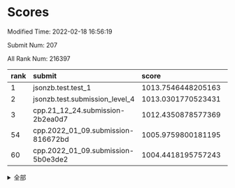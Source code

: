 # Scores

Modified Time: 2022-02-18 16:56:19

Submit Num: 207

All Rank Num: 216397

| rank |               submit               |       score        |       sigma        | pk_num |
| :--- | :--------------------------------- | :----------------- | :----------------- | :----- |
| 1    | jsonzb.test.test_1                 | 1013.7546448205163 | 0.7917011622879712 | 4177   |
| 2    | jsonzb.test.submission_level_4     | 1013.0301770523431 | 0.8224927737294492 | 4185   |
| 3    | cpp.21_12_24.submission-2b2ea0d7   | 1012.4350878577369 | 0.7855085032664506 | 4186   |
| 54   | cpp.2022_01_09.submission-816672bd | 1005.9759800181195 | 0.7258916556125291 | 4176   |
| 60   | cpp.2022_01_09.submission-5b0e3de2 | 1004.4418195757243 | 0.7251578051949098 | 4182   |


<details>
<summary>全部</summary>

| rank |                 submit                 |       score        |       sigma        | pk_num |
| :--- | :------------------------------------- | :----------------- | :----------------- | :----- |
| 1    | jsonzb.test.test_1                     | 1013.7546448205163 | 0.7917011622879712 | 4177   |
| 2    | jsonzb.test.submission_level_4         | 1013.0301770523431 | 0.8224927737294492 | 4185   |
| 3    | cpp.21_12_24.submission-2b2ea0d7       | 1012.4350878577369 | 0.7855085032664506 | 4186   |
| 4    | gobigger.level_3.submission_level_3_6  | 1012.3212282770138 | 0.8002455037114422 | 4180   |
| 5    | gobigger.level_3.submission_level_3_24 | 1011.5790030209785 | 0.7609799619653981 | 4176   |
| 6    | gobigger.level_3.submission_level_3_32 | 1011.2185877957983 | 0.7743438321800291 | 4180   |
| 7    | gobigger.level_3.submission_level_3_27 | 1011.1463993213608 | 0.7832087578884543 | 4180   |
| 8    | gobigger.level_3.submission_level_3_38 | 1011.1344122654559 | 0.7693091939363389 | 4185   |
| 9    | gobigger.level_3.submission_level_3_25 | 1011.01520479147   | 0.7554330181665888 | 4179   |
| 10   | gobigger.level_3.submission_level_3_13 | 1010.9589295861288 | 0.7903593784163215 | 4179   |
| 11   | gobigger.level_3.submission_level_3_29 | 1010.9251622423941 | 0.7593569953324729 | 4185   |
| 12   | gobigger.level_3.submission_level_3_40 | 1010.907489553872  | 0.7873718841062431 | 4180   |
| 13   | gobigger.level_3.submission_level_3_48 | 1010.8839034609439 | 0.795608795117831  | 4179   |
| 14   | gobigger.level_3.submission_level_3_8  | 1010.7533457632488 | 0.7705763045011822 | 4186   |
| 15   | gobigger.level_3.submission_level_3_37 | 1010.7368180529351 | 0.7666143001445371 | 4182   |
| 16   | gobigger.level_3.submission_level_3_49 | 1010.69107193206   | 0.7475338436500987 | 4178   |
| 17   | gobigger.level_3.submission_level_3_16 | 1010.6766978792205 | 0.7463767052808472 | 4184   |
| 18   | gobigger.level_3.submission_level_3_0  | 1010.6522583068833 | 0.7807445633883779 | 4187   |
| 19   | gobigger.level_3.submission_level_3_7  | 1010.6183295363755 | 0.7600609506441043 | 4179   |
| 20   | gobigger.level_3.submission_level_3_1  | 1010.5861080509487 | 0.7707897199943332 | 4183   |
| 21   | gobigger.level_3.submission_level_3_20 | 1010.5753421876814 | 0.7737868958104219 | 4180   |
| 22   | gobigger.level_3.submission_level_3_2  | 1010.5721898386095 | 0.7652029608427225 | 4184   |
| 23   | gobigger.level_3.submission_level_3_30 | 1010.5536101956    | 0.7727742975227673 | 4180   |
| 24   | gobigger.level_3.submission_level_3_41 | 1010.5500945154012 | 0.7759912957030228 | 4184   |
| 25   | gobigger.level_3.submission_level_3_11 | 1010.4866246555473 | 0.7563192306342721 | 4184   |
| 26   | gobigger.level_3.submission_level_3_15 | 1010.4318429501199 | 0.7705209152042024 | 4177   |
| 27   | gobigger.level_3.submission_level_3_10 | 1010.4065991630459 | 0.7694701779325567 | 4183   |
| 28   | gobigger.level_3.submission_level_3_23 | 1010.3564240573612 | 0.7711268673824827 | 4176   |
| 29   | gobigger.level_3.submission_level_3_19 | 1010.3442913740657 | 0.7734131795919754 | 4182   |
| 30   | gobigger.level_3.submission_level_3_39 | 1010.3431234444779 | 0.7632984924857185 | 4180   |
| 31   | gobigger.level_3.submission_level_3_22 | 1010.3226681089252 | 0.7592547103335957 | 4180   |
| 32   | gobigger.level_3.submission_level_3_47 | 1010.3047426708139 | 0.7523435213153075 | 4182   |
| 33   | gobigger.level_3.submission_level_3_4  | 1010.2524389198456 | 0.7672851899741546 | 4183   |
| 34   | gobigger.level_3.submission_level_3_14 | 1010.2122590591521 | 0.7530482836366693 | 4181   |
| 35   | gobigger.level_3.submission_level_3_33 | 1010.1997172143004 | 0.7574457294817665 | 4180   |
| 36   | gobigger.level_3.submission_level_3_43 | 1010.1704527548746 | 0.7591263918087918 | 4178   |
| 37   | gobigger.level_3.submission_level_3_28 | 1010.066906313311  | 0.7701066705010016 | 4180   |
| 38   | gobigger.level_3.submission_level_3_42 | 1010.0141457294183 | 0.7636119045173199 | 4180   |
| 39   | gobigger.level_3.submission_level_3_12 | 1009.9853579080624 | 0.7433975859012372 | 4181   |
| 40   | gobigger.level_3.submission_level_3_31 | 1009.9540710303116 | 0.7837712728240754 | 4181   |
| 41   | gobigger.level_3.submission_level_3_21 | 1009.8875957700615 | 0.767293422382253  | 4182   |
| 42   | gobigger.level_3.submission_level_3_34 | 1009.5838292789812 | 0.7712528093397732 | 4180   |
| 43   | gobigger.level_3.submission_level_3_35 | 1009.5581707973572 | 0.744984179108207  | 4181   |
| 44   | gobigger.level_3.submission_level_3_36 | 1009.4859688551268 | 0.7593140339390938 | 4184   |
| 45   | gobigger.level_3.submission_level_3_17 | 1009.4291957829089 | 0.7399493756379893 | 4178   |
| 46   | gobigger.level_3.submission_level_3_5  | 1009.0855914046651 | 0.7375424164972415 | 4185   |
| 47   | gobigger.level_3.submission_level_3_44 | 1008.9890177801823 | 0.7490728551288348 | 4185   |
| 48   | gobigger.level_3.submission_level_3_45 | 1008.9678882465486 | 0.7576564895787317 | 4186   |
| 49   | gobigger.level_3.submission_level_3_3  | 1008.7104544436678 | 0.7418117728448772 | 4181   |
| 50   | gobigger.level_3.submission_level_3_9  | 1008.6366285299097 | 0.7465409141553515 | 4184   |
| 51   | gobigger.level_3.submission_level_3_18 | 1008.5507652450787 | 0.7485025183067785 | 4183   |
| 52   | gobigger.level_3.submission_level_3_26 | 1008.4666381066861 | 0.7562318317875251 | 4181   |
| 53   | gobigger.level_3.submission_level_3_46 | 1008.2101453322044 | 0.7546420129088416 | 4178   |
| 54   | cpp.2022_01_09.submission-816672bd     | 1005.9759800181195 | 0.7258916556125291 | 4176   |
| 55   | gobigger.level_1.submission_level_1_29 | 1005.1998135673463 | 0.7161083991399577 | 4179   |
| 56   | gobigger.level_1.submission_level_1_27 | 1004.7910547466455 | 0.727194486048229  | 4181   |
| 57   | gobigger.level_1.submission_level_1_32 | 1004.5766249814877 | 0.7153039842457091 | 4185   |
| 58   | gobigger.level_1.submission_level_1_40 | 1004.5483628652148 | 0.7350861621316905 | 4182   |
| 59   | gobigger.level_1.submission_level_1_12 | 1004.4455383314869 | 0.7252934747080835 | 4185   |
| 60   | cpp.2022_01_09.submission-5b0e3de2     | 1004.4418195757243 | 0.7251578051949098 | 4182   |
| 61   | gobigger.level_1.submission_level_1_28 | 1004.273317894557  | 0.7188652877922657 | 4189   |
| 62   | gobigger.level_1.submission_level_1_49 | 1004.2449952093967 | 0.7258488074650714 | 4182   |
| 63   | gobigger.level_1.submission_level_1_20 | 1004.1862487220384 | 0.7131884130784593 | 4186   |
| 64   | gobigger.level_1.submission_level_1_36 | 1004.1393590169175 | 0.7101453652417206 | 4180   |
| 65   | gobigger.level_1.submission_level_1_22 | 1004.1108017843685 | 0.7210142646531421 | 4187   |
| 66   | gobigger.level_1.submission_level_1_35 | 1004.0199453327072 | 0.7271916478233517 | 4180   |
| 67   | gobigger.level_1.submission_level_1_31 | 1003.8662606699738 | 0.7277945277653254 | 4180   |
| 68   | gobigger.level_1.submission_level_1_33 | 1003.8161970660998 | 0.7255454324456194 | 4175   |
| 69   | gobigger.level_1.submission_level_1_11 | 1003.7438923869138 | 0.7201270375804302 | 4180   |
| 70   | gobigger.level_1.submission_level_1_1  | 1003.7087869144596 | 0.7338126690603171 | 4177   |
| 71   | gobigger.level_1.submission_level_1_43 | 1003.6798560325603 | 0.7147593170099756 | 4187   |
| 72   | gobigger.level_1.submission_level_1_18 | 1003.6414200311783 | 0.7111567160842334 | 4181   |
| 73   | gobigger.level_1.submission_level_1_45 | 1003.5750815694025 | 0.7188351302248807 | 4187   |
| 74   | gobigger.level_1.submission_level_1_5  | 1003.5288924169253 | 0.7307138453215346 | 4184   |
| 75   | gobigger.level_1.submission_level_1_8  | 1003.5266531018318 | 0.7217435574870497 | 4183   |
| 76   | gobigger.level_1.submission_level_1_9  | 1003.5176614767217 | 0.7179642547882505 | 4183   |
| 77   | gobigger.level_1.submission_level_1_10 | 1003.5088942159942 | 0.7246687175457217 | 4182   |
| 78   | gobigger.level_1.submission_level_1_37 | 1003.5047231674831 | 0.7140684189616414 | 4182   |
| 79   | gobigger.level_1.submission_level_1_14 | 1003.5011245241197 | 0.7229075406899256 | 4183   |
| 80   | gobigger.level_1.submission_level_1_46 | 1003.4769041343277 | 0.7326249474193645 | 4179   |
| 81   | gobigger.level_1.submission_level_1_34 | 1003.4148104702415 | 0.7022342016398118 | 4182   |
| 82   | gobigger.level_1.submission_level_1_16 | 1003.4138767581414 | 0.7165653418885791 | 4183   |
| 83   | gobigger.level_1.submission_level_1_15 | 1003.3421195018874 | 0.7086396418097187 | 4181   |
| 84   | gobigger.level_1.submission_level_1_26 | 1003.3071890532534 | 0.7129590259253744 | 4176   |
| 85   | gobigger.level_1.submission_level_1_6  | 1003.2015466228548 | 0.7052415032888618 | 4180   |
| 86   | gobigger.level_1.submission_level_1_13 | 1003.128962722795  | 0.7262177308669236 | 4185   |
| 87   | gobigger.level_1.submission_level_1_3  | 1003.128058369689  | 0.7175409588112871 | 4182   |
| 88   | gobigger.level_1.submission_level_1_2  | 1003.1269920185331 | 0.7173464246684801 | 4178   |
| 89   | gobigger.level_1.submission_level_1_21 | 1003.1256975257875 | 0.7124418742635419 | 4173   |
| 90   | gobigger.level_1.submission_level_1_7  | 1003.0051441945378 | 0.7215880968972223 | 4182   |
| 91   | gobigger.level_1.submission_level_1_4  | 1002.9903613295705 | 0.7162767685180692 | 4186   |
| 92   | gobigger.level_1.submission_level_1_44 | 1002.9747354963334 | 0.716301612634329  | 4184   |
| 93   | gobigger.level_1.submission_level_1_39 | 1002.895616299404  | 0.7271258979902675 | 4176   |
| 94   | gobigger.level_1.submission_level_1_25 | 1002.8591566109003 | 0.7158507424807635 | 4183   |
| 95   | gobigger.level_1.submission_level_1_38 | 1002.7620000565702 | 0.705862167899638  | 4182   |
| 96   | gobigger.level_1.submission_level_1_23 | 1002.7237848501825 | 0.7125669340796563 | 4183   |
| 97   | gobigger.level_1.submission_level_1_0  | 1002.6996880455561 | 0.7251573055409356 | 4175   |
| 98   | gobigger.level_1.submission_level_1_30 | 1002.5708894749303 | 0.727196839984374  | 4180   |
| 99   | gobigger.level_1.submission_level_1_47 | 1002.5400044273083 | 0.7123908218362518 | 4187   |
| 100  | gobigger.level_1.submission_level_1_24 | 1002.4952816559784 | 0.709693392467878  | 4181   |
| 101  | gobigger.level_1.submission_level_1_48 | 1002.2991767549868 | 0.7153147050612332 | 4181   |
| 102  | gobigger.level_1.submission_level_1_42 | 1002.2884716406414 | 0.7234407828523756 | 4183   |
| 103  | gobigger.level_1.submission_level_1_41 | 1002.0253686201048 | 0.7197360022600194 | 4181   |
| 104  | gobigger.level_1.submission_level_1_19 | 1001.9024818863713 | 0.7067679148298843 | 4184   |
| 105  | gobigger.level_1.submission_level_1_17 | 1001.7648621597616 | 0.7214865446202476 | 4182   |
| 106  | gobigger.random.submission_random_20   | 997.1362890370452  | 0.7043610511964357 | 4181   |
| 107  | gobigger.random.submission_random_4    | 996.8609330055498  | 0.7136534491580769 | 4181   |
| 108  | gobigger.random.submission_random_2    | 996.8407241817265  | 0.7088399862333992 | 4182   |
| 109  | gobigger.random.submission_random_37   | 996.7038327601784  | 0.7193811208064028 | 4178   |
| 110  | gobigger.random.submission_random_22   | 996.5933852080025  | 0.7079300269581917 | 4180   |
| 111  | gobigger.random.submission_random_1    | 996.583009543627   | 0.7225652728829329 | 4180   |
| 112  | gobigger.random.submission_random_9    | 996.4802416739432  | 0.7186016592246977 | 4183   |
| 113  | gobigger.random.submission_random_29   | 996.4575283364078  | 0.7140369218453333 | 4180   |
| 114  | gobigger.random.submission_random_35   | 996.4420746787167  | 0.7035560240343213 | 4179   |
| 115  | gobigger.random.submission_random_14   | 996.369771197549   | 0.7016197308442339 | 4185   |
| 116  | gobigger.random.submission_random_16   | 996.3567333679683  | 0.7201983494143919 | 4187   |
| 117  | gobigger.random.submission_random_26   | 996.282595320559   | 0.7080776535204665 | 4179   |
| 118  | gobigger.random.submission_random_12   | 996.2280119606825  | 0.7052066982918258 | 4177   |
| 119  | gobigger.random.submission_random_43   | 996.2215218081773  | 0.7101350236723936 | 4182   |
| 120  | gobigger.random.submission_random_48   | 996.1802109907861  | 0.7150377751552524 | 4182   |
| 121  | gobigger.random.submission_random_34   | 996.0816615364374  | 0.7222426522972367 | 4181   |
| 122  | gobigger.random.submission_random_3    | 996.0736531452998  | 0.7236544244594265 | 4181   |
| 123  | gobigger.random.submission_random_41   | 996.0359964753761  | 0.7108865870090474 | 4183   |
| 124  | gobigger.random.submission_random_40   | 996.0255262662197  | 0.7054289203274229 | 4176   |
| 125  | gobigger.random.submission_random_28   | 995.9526076555182  | 0.6965713454144101 | 4185   |
| 126  | gobigger.random.submission_random_5    | 995.9372449394376  | 0.7191975064848348 | 4182   |
| 127  | gobigger.random.submission_random_24   | 995.9137817802134  | 0.7015970860697541 | 4184   |
| 128  | gobigger.random.submission_random_8    | 995.9132058618118  | 0.712666303880036  | 4182   |
| 129  | gobigger.random.submission_random_32   | 995.9026427272742  | 0.7065199707132929 | 4185   |
| 130  | gobigger.random.submission_random_10   | 995.8636756208788  | 0.7188182715480691 | 4184   |
| 131  | gobigger.random.submission_random_46   | 995.8442766346759  | 0.719309899246468  | 4183   |
| 132  | gobigger.random.submission_random_18   | 995.8395304827126  | 0.706383854172575  | 4184   |
| 133  | gobigger.random.submission_random_47   | 995.8297045178613  | 0.7080348191638888 | 4182   |
| 134  | gobigger.random.submission_random_0    | 995.7747046794583  | 0.7148364149074814 | 4182   |
| 135  | gobigger.random.submission_random_33   | 995.7078675183704  | 0.7382480711678178 | 4183   |
| 136  | gobigger.random.submission_random_30   | 995.6979341011461  | 0.7195937613146071 | 4183   |
| 137  | gobigger.random.submission_random_42   | 995.6307072494253  | 0.7138822693867047 | 4179   |
| 138  | gobigger.random.submission_random_44   | 995.5163534081531  | 0.7069000038522748 | 4184   |
| 139  | gobigger.random.submission_random_21   | 995.4966531502403  | 0.7151648830998888 | 4183   |
| 140  | gobigger.random.submission_random_45   | 995.4882194661893  | 0.7246235265186609 | 4185   |
| 141  | gobigger.random.submission_random_31   | 995.4248961385244  | 0.711790484427093  | 4177   |
| 142  | gobigger.random.submission_random_38   | 995.3550479433318  | 0.7161452447535731 | 4181   |
| 143  | gobigger.random.submission_random_11   | 995.3326181786049  | 0.7204995947803639 | 4181   |
| 144  | gobigger.random.submission_random_19   | 995.274458177271   | 0.7166647071279205 | 4184   |
| 145  | gobigger.random.submission_random_49   | 995.2500484812881  | 0.7108284950946728 | 4184   |
| 146  | gobigger.random.submission_random_7    | 995.2097274195114  | 0.7117322030167509 | 4185   |
| 147  | gobigger.random.submission_random_25   | 995.2090041546825  | 0.7220236221154864 | 4184   |
| 148  | gobigger.random.submission_random_27   | 995.165857264784   | 0.7163513367537073 | 4180   |
| 149  | gobigger.random.submission_random_23   | 995.0812940642255  | 0.7065448610060692 | 4182   |
| 150  | gobigger.random.submission_random_6    | 994.9516809126037  | 0.7168389296198389 | 4183   |
| 151  | gobigger.random.submission_random_13   | 994.9485327156925  | 0.7069051334047253 | 4182   |
| 152  | gobigger.random.submission_random_39   | 994.9090124177964  | 0.7196777018694162 | 4181   |
| 153  | gobigger.random.submission_random_17   | 994.7025615618386  | 0.7292164163669888 | 4183   |
| 154  | gobigger.random.submission_random_36   | 994.6936273163338  | 0.7023223807099646 | 4183   |
| 155  | gobigger.random.submission_random_15   | 994.5609134206932  | 0.7214065854473258 | 4182   |
| 156  | gobigger.level_2.submission_level_2_13 | 993.9867076753085  | 0.7237573609714949 | 4179   |
| 157  | gobigger.level_2.submission_level_2_42 | 993.0895018482664  | 0.7325776960520365 | 4184   |
| 158  | gobigger.level_2.submission_level_2_21 | 992.934303756659   | 0.7506208344406647 | 4182   |
| 159  | gobigger.level_2.submission_level_2_3  | 992.8923169687667  | 0.7387907875132861 | 4181   |
| 160  | gobigger.level_2.submission_level_2_18 | 992.8836222270385  | 0.7312500734136635 | 4178   |
| 161  | gobigger.level_2.submission_level_2_4  | 992.8578990232062  | 0.7519540129509686 | 4182   |
| 162  | gobigger.level_2.submission_level_2_29 | 992.8386611311448  | 0.7480720090097172 | 4179   |
| 163  | gobigger.level_2.submission_level_2_47 | 992.8340012151033  | 0.7455750936992124 | 4180   |
| 164  | gobigger.level_2.submission_level_2_48 | 992.7365023604928  | 0.733215863450505  | 4179   |
| 165  | gobigger.level_2.submission_level_2_25 | 992.6191704765313  | 0.7347282861554937 | 4182   |
| 166  | gobigger.level_2.submission_level_2_17 | 992.5597198080688  | 0.7257867969403395 | 4176   |
| 167  | gobigger.level_2.submission_level_2_46 | 992.4898370126301  | 0.7555640405067503 | 4180   |
| 168  | gobigger.level_2.submission_level_2_0  | 992.4622951745035  | 0.7361551644165334 | 4183   |
| 169  | gobigger.level_2.submission_level_2_12 | 992.3633712014101  | 0.7273771537032236 | 4177   |
| 170  | gobigger.level_2.submission_level_2_40 | 992.2622965677808  | 0.7549142673395981 | 4180   |
| 171  | gobigger.level_2.submission_level_2_19 | 992.2158824239473  | 0.7542679518977249 | 4182   |
| 172  | gobigger.level_2.submission_level_2_33 | 992.2080182410532  | 0.7459774634409487 | 4186   |
| 173  | gobigger.level_2.submission_level_2_31 | 992.1858088770921  | 0.7478825605357    | 4181   |
| 174  | gobigger.level_2.submission_level_2_6  | 992.175075139186   | 0.7350492332183917 | 4183   |
| 175  | gobigger.level_2.submission_level_2_14 | 992.0308496975601  | 0.7251113920693881 | 4182   |
| 176  | gobigger.level_2.submission_level_2_37 | 992.0277157184751  | 0.7378093820389136 | 4181   |
| 177  | gobigger.level_2.submission_level_2_7  | 992.0245716678645  | 0.728318552855817  | 4177   |
| 178  | gobigger.level_2.submission_level_2_10 | 992.0054161513343  | 0.7467713186806074 | 4185   |
| 179  | gobigger.level_2.submission_level_2_1  | 991.9327296098722  | 0.759819889576836  | 4183   |
| 180  | gobigger.level_2.submission_level_2_16 | 991.9183576518632  | 0.7535566555055928 | 4184   |
| 181  | gobigger.level_2.submission_level_2_36 | 991.9114709619284  | 0.7555180260713964 | 4182   |
| 182  | gobigger.level_2.submission_level_2_24 | 991.8203588785445  | 0.7597499310984219 | 4178   |
| 183  | gobigger.level_2.submission_level_2_34 | 991.7555497034257  | 0.7532636528105519 | 4179   |
| 184  | gobigger.level_2.submission_level_2_26 | 991.7138912492294  | 0.7420151163031292 | 4183   |
| 185  | gobigger.level_2.submission_level_2_28 | 991.559334831746   | 0.7670298627679918 | 4178   |
| 186  | gobigger.level_2.submission_level_2_15 | 991.5379737743962  | 0.7568788979168833 | 4181   |
| 187  | gobigger.level_2.submission_level_2_32 | 991.5301042332835  | 0.7494165329559246 | 4184   |
| 188  | gobigger.level_2.submission_level_2_35 | 991.4927289691956  | 0.7510572721722354 | 4179   |
| 189  | gobigger.level_2.submission_level_2_2  | 991.4783814798946  | 0.7421544907169609 | 4179   |
| 190  | gobigger.level_2.submission_level_2_30 | 991.3419255954012  | 0.7471106349587633 | 4185   |
| 191  | gobigger.level_2.submission_level_2_27 | 991.3377890684059  | 0.7522338922245162 | 4183   |
| 192  | gobigger.level_2.submission_level_2_43 | 991.3210254581534  | 0.7624616010650365 | 4178   |
| 193  | gobigger.level_2.submission_level_2_45 | 991.2523651767958  | 0.7611548458893274 | 4185   |
| 194  | gobigger.level_2.submission_level_2_11 | 991.251754481514   | 0.7505964702131687 | 4181   |
| 195  | gobigger.level_2.submission_level_2_22 | 991.2159073630553  | 0.7488902004227097 | 4179   |
| 196  | gobigger.level_2.submission_level_2_39 | 991.1114670386107  | 0.7500906254216028 | 4180   |
| 197  | gobigger.level_2.submission_level_2_9  | 991.0762393159093  | 0.7640032491830759 | 4186   |
| 198  | gobigger.level_2.submission_level_2_5  | 991.0690698025272  | 0.7593838161435179 | 4182   |
| 199  | gobigger.level_2.submission_level_2_49 | 991.0149658925822  | 0.7610696100335841 | 4187   |
| 200  | gobigger.level_2.submission_level_2_41 | 990.9283060020911  | 0.7592118534435258 | 4186   |
| 201  | gobigger.level_2.submission_level_2_44 | 990.7945927501179  | 0.7616062067283612 | 4182   |
| 202  | gobigger.level_2.submission_level_2_20 | 990.7129835420972  | 0.7688882073592305 | 4180   |
| 203  | gobigger.level_2.submission_level_2_38 | 990.5661985546169  | 0.7547758336794035 | 4181   |
| 204  | gobigger.level_2.submission_level_2_8  | 990.5603021104132  | 0.7666751748563546 | 4185   |
| 205  | gobigger.level_2.submission_level_2_23 | 990.1961538256339  | 0.7564374280001872 | 4182   |
| 206  | gobigger.none.submission_none_1        | 978.0443824273558  | 1.2642527209812107 | 4182   |
| 207  | gobigger.none.submission_none_0        | 975.5322023927683  | 1.4636997962612415 | 4178   |

</details>